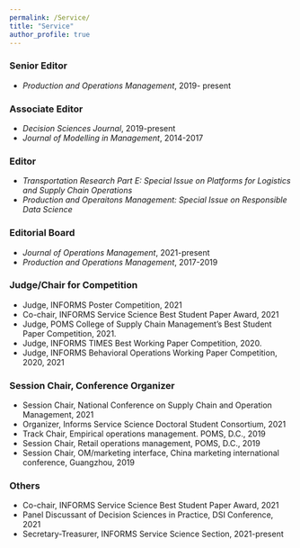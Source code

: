 ```yaml
---
permalink: /Service/
title: "Service"
author_profile: true
---
```



### Senior Editor

* <i>Production and Operations Management</i>, 2019- present


### Associate Editor

* <i>Decision Sciences Journal</i>, 2019-present
* <i>Journal of Modelling in Management</i>, 2014-2017


### Editor

* <i>Transportation Research Part E: Special Issue on Platforms for Logistics and Supply Chain Operations</i> 
* <i>Production and Operaitons Management: Special Issue on Responsible Data Science</i> 

### Editorial Board

* <i>Journal of Operations Management</i>, 2021-present
* <i>Production and Operations Management</i>, 2017-2019


### Judge/Chair for Competition

* Judge, INFORMS Poster Competition, 2021
* Co-chair, INFORMS Service Science Best Student Paper Award, 2021
* Judge, POMS College of Supply Chain Management’s Best Student Paper Competition, 2021.
* Judge, INFORMS TIMES Best Working Paper Competition, 2020. 
* Judge, INFORMS Behavioral Operations Working Paper Competition, 2020, 2021


### Session Chair, Conference Organizer

* Session Chair, National Conference on Supply Chain and Operation Management, 2021
* Organizer, Informs Service Science Doctoral Student Consortium, 2021 
* Track Chair, Empirical operations management.  POMS, D.C., 2019
* Session Chair, Retail operations management, POMS, D.C., 2019
* Session Chair, OM/marketing interface, China marketing international conference, Guangzhou, 2019


### Others
* Co-chair, INFORMS Service Science Best Student Paper Award, 2021
* Panel Discussant of Decision Sciences in Practice, DSI Conference, 2021 
* Secretary-Treasurer, INFORMS Service Science Section, 2021-present 
